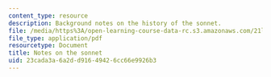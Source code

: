 ```yaml
---
content_type: resource
description: Background notes on the history of the sonnet.
file: /media/https%3A/open-learning-course-data-rc.s3.amazonaws.com/21l-004-reading-poetry-spring-2009/23cada3a6a2dd91649426cc66e9926b3_MIT21l_004s09_assn07_sonnets.pdf
file_type: application/pdf
resourcetype: Document
title: Notes on the sonnet
uid: 23cada3a-6a2d-d916-4942-6cc66e9926b3
---
```

